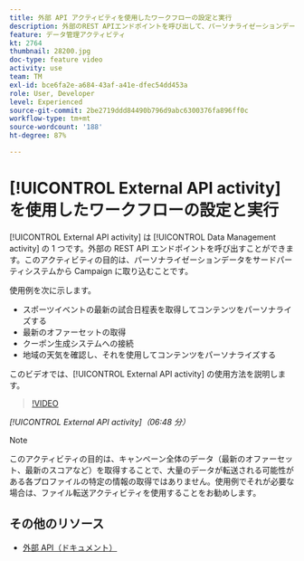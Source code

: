 ```yaml
---
title: 外部 API アクティビティを使用したワークフローの設定と実行
description: 外部のREST APIエンドポイントを呼び出して、パーソナライゼーションデータをサードパーティシステムからキャンペーンに取り込む方法を説明します。
feature: データ管理アクティビティ
kt: 2764
thumbnail: 28200.jpg
doc-type: feature video
activity: use
team: TM
exl-id: bce6fa2e-a684-43af-a41e-dfec54dd453a
role: User, Developer
level: Experienced
source-git-commit: 2be2719ddd84490b796d9abc6300376fa896ff0c
workflow-type: tm+mt
source-wordcount: '188'
ht-degree: 87%

---
```


# [!UICONTROL External API activity] を使用したワークフローの設定と実行

[!UICONTROL External API activity] は [!UICONTROL Data Management activity] の 1 つです。外部の REST API エンドポイントを呼び出すことができます。このアクティビティの目的は、パーソナライゼーションデータをサードパーティシステムから Campaign に取り込むことです。

使用例を次に示します。

* スポーツイベントの最新の試合日程表を取得してコンテンツをパーソナライズする
* 最新のオファーセットの取得
* クーポン生成システムへの接続
* 地域の天気を確認し、それを使用してコンテンツをパーソナライズする

このビデオでは、[!UICONTROL External API activity] の使用方法を説明します。

>[!VIDEO](https://video.tv.adobe.com/v/28200/?quality=12)

*[!UICONTROL External API activity]（06:48 分）*

>[!NOTE]
>
>このアクティビティの目的は、キャンペーン全体のデータ（最新のオファーセット、最新のスコアなど）を取得することで、大量のデータが転送される可能性がある各プロファイルの特定の情報の取得ではありません。使用例でそれが必要な場合は、ファイル転送アクティビティを使用することをお勧めします。

## その他のリソース

* [外部 API（ドキュメント）](https://docs.adobe.com/content/help/ja-JP/campaign-standard/using/managing-processes-and-data/data-management-activities/external-api.translate.html)
